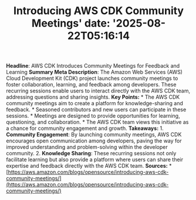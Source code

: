 ﻿---
title: "Introducing AWS CDK Community Meetings'
date: '2025-08-22T05:16:14"
category: "Markets"
summary: ""
slug: "introducing aws cdk community meetings"
source_urls:
  - "https://aws.amazon.com/blogs/opensource/introducing-aws-cdk-community-meetings/"
seo:
  title: "Introducing AWS CDK Community Meetings | Hash n Hedge'
  description: '"
  keywords: ["news", "markets", "brief"]
---
**Headline**: AWS CDK Introduces Community Meetings for Feedback and Learning  **Summary Meta Description**: The Amazon Web Services (AWS) Cloud Development Kit (CDK) project launches community meetings to foster collaboration, learning, and feedback among developers. These recurring sessions enable users to interact directly with the AWS CDK team, addressing questions and sharing insights.  **Key Points:**  * The AWS CDK community meetings aim to create a platform for knowledge-sharing and feedback. * Seasoned contributors and new users can participate in these sessions. * Meetings are designed to provide opportunities for learning, questioning, and collaboration. * The AWS CDK team views this initiative as a chance for community engagement and growth.  **Takeaways:**  1.  **Community Engagement**: By launching community meetings, AWS CDK encourages open communication among developers, paving the way for improved understanding and problem-solving within the developer community. 2.  **Knowledge Sharing**: These recurring sessions not only facilitate learning but also provide a platform where users can share their expertise and feedback directly with the AWS CDK team.  **Sources:**  * [https://aws.amazon.com/blogs/opensource/introducing-aws-cdk-community-meetings/](https://aws.amazon.com/blogs/opensource/introducing-aws-cdk-community-meetings/) 
